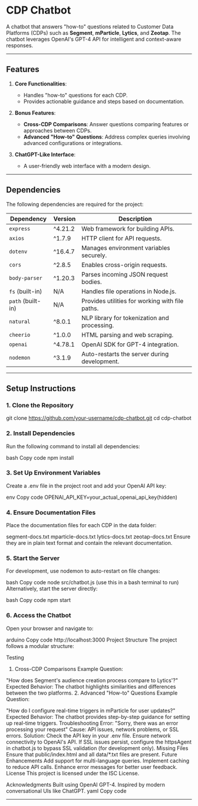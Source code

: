 # CDP Chatbot

A chatbot that answers "how-to" questions related to Customer Data Platforms (CDPs) such as **Segment**, **mParticle**, **Lytics**, and **Zeotap**. The chatbot leverages OpenAI's GPT-4 API for intelligent and context-aware responses.

---

## **Features**
1. **Core Functionalities**:
   - Handles "how-to" questions for each CDP.
   - Provides actionable guidance and steps based on documentation.

2. **Bonus Features**:
   - **Cross-CDP Comparisons**: Answer questions comparing features or approaches between CDPs.
   - **Advanced "How-to" Questions**: Address complex queries involving advanced configurations or integrations.

3. **ChatGPT-Like Interface**:
   - A user-friendly web interface with a modern design.

---

## **Dependencies**
The following dependencies are required for the project:

| Dependency      | Version   | Description                                    |
|------------------|-----------|------------------------------------------------|
| `express`       | ^4.21.2   | Web framework for building APIs.               |
| `axios`         | ^1.7.9    | HTTP client for API requests.                  |
| `dotenv`        | ^16.4.7   | Manages environment variables securely.        |
| `cors`          | ^2.8.5    | Enables cross-origin requests.                |
| `body-parser`   | ^1.20.3   | Parses incoming JSON request bodies.           |
| `fs` (built-in) | N/A       | Handles file operations in Node.js.           |
| `path` (built-in)| N/A      | Provides utilities for working with file paths.|
| `natural`       | ^8.0.1    | NLP library for tokenization and processing.   |
| `cheerio`       | ^1.0.0    | HTML parsing and web scraping.                 |
| `openai`        | ^4.78.1   | OpenAI SDK for GPT-4 integration.              |
| `nodemon`       | ^3.1.9    | Auto-restarts the server during development.   |

---

## **Setup Instructions**

### **1. Clone the Repository**

git clone https://github.com/your-username/cdp-chatbot.git
cd cdp-chatbot


### **2. Install Dependencies**
Run the following command to install all dependencies:

bash
Copy code
npm install

### **3. Set Up Environment Variables**
Create a .env file in the project root and add your OpenAI API key:

env
Copy code
OPENAI_API_KEY=your_actual_openai_api_key(hidden)


### **4. Ensure Documentation Files**
Place the documentation files for each CDP in the data folder:

segment-docs.txt
mparticle-docs.txt
lytics-docs.txt
zeotap-docs.txt
Ensure they are in plain text format and contain the relevant documentation.

### **5. Start the Server**
For development, use nodemon to auto-restart on file changes:

bash
Copy code
node src/chatbot.js (use this in a bash terminal to run)
Alternatively, start the server directly:

bash
Copy code
npm start
### **6. Access the Chatbot**
Open your browser and navigate to:

arduino
Copy code
http://localhost:3000
Project Structure
The project follows a modular structure:

Testing
1. Cross-CDP Comparisons
Example Question:

"How does Segment's audience creation process compare to Lytics'?" Expected Behavior:
The chatbot highlights similarities and differences between the two platforms.
2. Advanced "How-to" Questions
Example Question:

"How do I configure real-time triggers in mParticle for user updates?" Expected Behavior:
The chatbot provides step-by-step guidance for setting up real-time triggers.
Troubleshooting
Error: "Sorry, there was an error processing your request"
Cause: API issues, network problems, or SSL errors.
Solution:
Check the API key in your .env file.
Ensure network connectivity to OpenAI's API.
If SSL issues persist, configure the httpsAgent in chatbot.js to bypass SSL validation (for development only).
Missing Files
Ensure that public/index.html and all data/*.txt files are present.
Future Enhancements
Add support for multi-language queries.
Implement caching to reduce API calls.
Enhance error messages for better user feedback.
License
This project is licensed under the ISC License.

Acknowledgments
Built using OpenAI GPT-4.
Inspired by modern conversational UIs like ChatGPT.
yaml
Copy code

---
